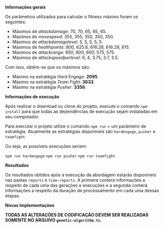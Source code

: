 **Informações gerais**

Os parâmetros utilizados para calcular o fitness máximo foram os seguintes:

- Máximos de _attackdamage_: 70, 70, 65, 65, 65.
- Máximos de _movespeed_: 355, 355, 350, 350, 350.
- Máximos de _attackdamagelevel_: 5, 5, 5, 5, 5.
- Máximos de _healthpoints_: 800, 625.6, 616.28, 616.28, 615.
- Máximos de _attackrange_: 650, 600, 600, 575, 575.
- Máximos de _attackspeedperlevel_: 6, 4, 3.75, 3.7, 3.5.

Com isso, obtém-se que os máximos são:

- Máximo na estratégia _Hard Engage_: **2095**.
- Máximo na estratégia _Team Fight_: **3633**.
- Máximo na estratégia _Pusher_: **3356**.

**Informações de execução**

Após realizar o download ou clone do projeto, execute o comando `npm install` para que todas as dependências de execução sejam instaladas em seu computador.

Para executar o projeto utilize o comando `npm run` + um parâmetro de estratégia. Atualmente as estratégias disponíveis são `hardengage`, `pusher` e `teamfight`.

Ou seja, as possíveis execuções seriam:

`npm run hardengage`
`npm run pusher`
`npm run teamfight`

**Resultados**

Os resultados obtidos após a execução da abordagem estarão disponíveis nas pastas `reports` e `time-reports`. A primeira conterá informações a respeito de cada uma das gerações e execuções e a segunda conterá informações a respeito da duração de processamento em cada uma dessas etapas. 

**Novas Implementações**

**TODAS AS ALTERAÇÕES DE CODIFICAÇÃO DEVEM SER REALIZADAS SOMENTE NO ARQUIVO `genetic-algorithm.ts`.**